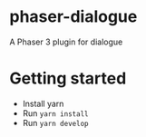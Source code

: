 # phaser-dialogue
A Phaser 3 plugin for dialogue

# Getting started

 - Install yarn
 - Run `yarn install`
 - Run `yarn develop`
